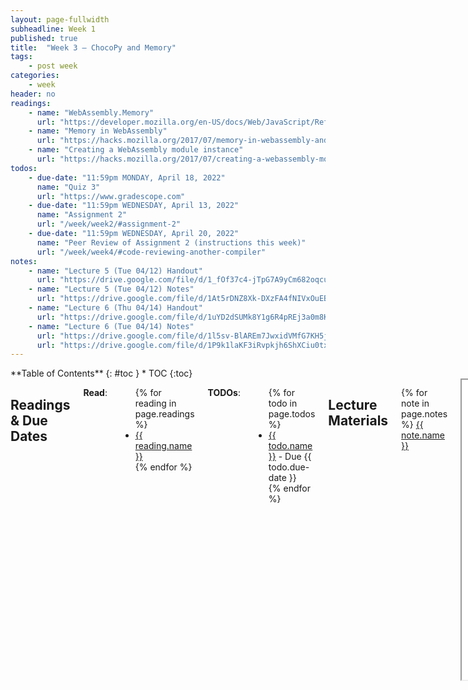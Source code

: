 ```yaml
---
layout: page-fullwidth
subheadline: Week 1
published: true
title:  "Week 3 – ChocoPy and Memory"
tags:
    - post week
categories:
    - week
header: no
readings:
    - name: "WebAssembly.Memory"
      url: "https://developer.mozilla.org/en-US/docs/Web/JavaScript/Reference/Global_Objects/WebAssembly/Memory"
    - name: "Memory in WebAssembly"
      url: "https://hacks.mozilla.org/2017/07/memory-in-webassembly-and-why-its-safer-than-you-think/"
    - name: "Creating a WebAssembly module instance"
      url: "https://hacks.mozilla.org/2017/07/creating-a-webassembly-module-instance-with-javascript/"
todos:
    - due-date: "11:59pm MONDAY, April 18, 2022"
      name: "Quiz 3"
      url: "https://www.gradescope.com"
    - due-date: "11:59pm WEDNESDAY, April 13, 2022"
      name: "Assignment 2"
      url: "/week/week2/#assignment-2"
    - due-date: "11:59pm WEDNESDAY, April 20, 2022"
      name: "Peer Review of Assignment 2 (instructions this week)"
      url: "/week/week4/#code-reviewing-another-compiler"
notes:
    - name: "Lecture 5 (Tue 04/12) Handout"
      url: "https://drive.google.com/file/d/1_fOf37c4-jTpG7A9yCm682oqcuotDlGA"
    - name: "Lecture 5 (Tue 04/12) Notes"
      url: "https://drive.google.com/file/d/1At5rDNZ8Xk-DXzFA4fNIVxOuEB_ptPNF"
    - name: "Lecture 6 (Thu 04/14) Handout"
      url: "https://drive.google.com/file/d/1uYD2dSUMk8Y1g6R4pREj3a0m8KNIGjev"
    - name: "Lecture 6 (Tue 04/14) Notes"
      url: "https://drive.google.com/file/d/1l5sv-BlAREm7JwxidVMfG7KH5jgpH8Ww"
      url: "https://drive.google.com/file/d/1P9k1laKF3iRvpkjh6ShXCiu0txWLvf_b"
---
```



<div class="row">
<div class="medium-4 medium-push-8 columns" markdown="1">
<div class="panel radius fixed-toc"  data-options="sticky_on:large" markdown="1">
**Table of Contents**
{: #toc }
*  TOC
{:toc}
</div>
</div><!-- /.medium-4.columns -->

<div class="medium-8 medium-pull-4 columns" markdown="1">

## Readings & Due Dates

**Read**:

<ul>
{% for reading in page.readings %}
<li><a target="_blank" href="{{ reading.url }}">{{ reading.name }}</a></li>
{% endfor %}
</ul>

**TODOs**:

<ul>
{% for todo in page.todos %}
<li><a target="_blank" href="{{ todo.url }}">{{ todo.name }}</a> - Due {{ todo.due-date }}</li>
{% endfor %}
</ul>

## Lecture Materials

{% for note in page.notes %}
<a href="{{ note.url }}">{{ note.name }}</a>
<iframe src="{{ note.url }}/preview" width="640" height="480" allow="autoplay"></iframe>
{% else %}
_Links to podcasts, notes, and code from class will be here after they're created!_
{% endfor %}
